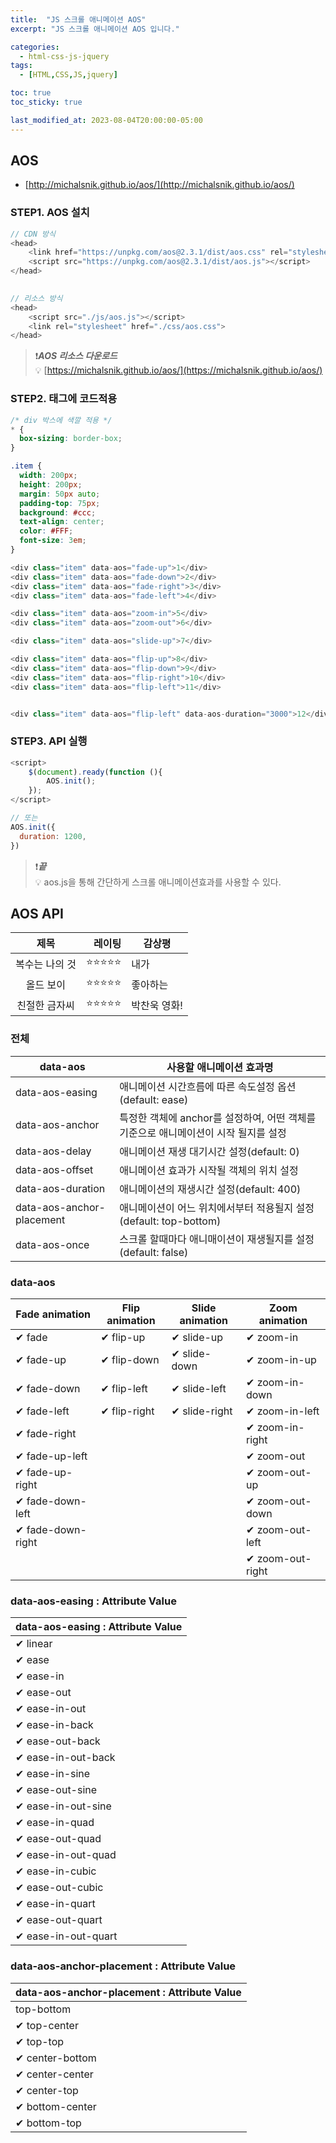 ```yaml
---
title:  "JS 스크롤 애니메이션 AOS"
excerpt: "JS 스크롤 애니메이션 AOS 입니다."

categories:
  - html-css-js-jquery
tags:
  - [HTML,CSS,JS,jquery]

toc: true
toc_sticky: true

last_modified_at: 2023-08-04T20:00:00-05:00
---
```


## AOS
- [http://michalsnik.github.io/aos/](http://michalsnik.github.io/aos/)

### STEP1. AOS 설치
  
```js
// CDN 방식
<head>
	<link href="https://unpkg.com/aos@2.3.1/dist/aos.css" rel="stylesheet">
	<script src="https://unpkg.com/aos@2.3.1/dist/aos.js"></script>
</head>
 
```
  
```js
// 리소스 방식
<head>
    <script src="./js/aos.js"></script>
    <link rel="stylesheet" href="./css/aos.css">
</head>

```  
  
> ❗***AOS 리소스 다운로드***  
> 💡 [https://michalsnik.github.io/aos/](https://michalsnik.github.io/aos/)


### STEP2. 태그에 코드적용
```css
/* div 박스에 색깔 적용 */
* {
  box-sizing: border-box;
}

.item {
  width: 200px;
  height: 200px;
  margin: 50px auto;
  padding-top: 75px;
  background: #ccc;
  text-align: center;
  color: #FFF;
  font-size: 3em;
}
```
```js
<div class="item" data-aos="fade-up">1</div>
<div class="item" data-aos="fade-down">2</div>
<div class="item" data-aos="fade-right">3</div>
<div class="item" data-aos="fade-left">4</div>

<div class="item" data-aos="zoom-in">5</div>
<div class="item" data-aos="zoom-out">6</div>

<div class="item" data-aos="slide-up">7</div>

<div class="item" data-aos="flip-up">8</div>
<div class="item" data-aos="flip-down">9</div>
<div class="item" data-aos="flip-right">10</div>
<div class="item" data-aos="flip-left">11</div>


<div class="item" data-aos="flip-left" data-aos-duration="3000">12</div>
```

### STEP3. API 실행
```js
<script>
    $(document).ready(function (){
        AOS.init();
    });
</script>

```
```js
// 또는
AOS.init({
  duration: 1200,
})

```

> ❗***끝***  
> 💡 aos.js을 통해 간단하게 스크롤 애니메이션효과를 사용할 수 있다.  



## AOS API
|**제목**|레이팅|감상평|
|:---:|---:|---|
|복수는 나의 것|⭐⭐⭐⭐⭐|내가|
|올드 보이|⭐⭐⭐⭐⭐|좋아하는|
|친절한 금자씨|⭐⭐⭐⭐⭐|박찬욱 영화!|

### 전체
| data-aos | 사용할 애니메이션 효과명 |  
|---------------------------|----------------------------------------------------------|  
| data-aos-easing | 애니메이션 시간흐름에 따른 속도설정 옵션(default: ease) |  
| data-aos-anchor | 특정한 객체에 anchor를 설정하여, 어떤 객체를 기준으로 애니메이션이 시작 될지를 설정 |  
| data-aos-delay | 애니메이션 재생 대기시간 설정(default: 0) |  
| data-aos-offset | 애니메이션 효과가 시작될 객체의 위치 설정 |  
| data-aos-duration | 애니메이션의 재생시간 설정(default: 400) |  
| data-aos-anchor-placement | 애니메이션이 어느 위치에서부터 적용될지 설정(default: top-bottom) |  
| data-aos-once | 스크롤 할때마다 애니매이션이 재생될지를 설정(default: false) |  



### data-aos
| Fade animation    | Flip animation | Slide animation | Zoom animation   |  
|-------------------|----------------|-----------------|------------------|  
| ✔ fade              | ✔ flip-up        | ✔ slide-up        | ✔ zoom-in          |  
| ✔ fade-up         | ✔ flip-down    | ✔ slide-down    | ✔ zoom-in-up     |  
| ✔ fade-down       | ✔ flip-left    | ✔ slide-left    | ✔ zoom-in-down   |  
| ✔ fade-left       | ✔ flip-right   | ✔ slide-right   | ✔ zoom-in-left   |  
| ✔ fade-right      |                |                 | ✔ zoom-in-right  |  
| ✔ fade-up-left    |                |                 | ✔ zoom-out       |  
| ✔ fade-up-right   |                |                 | ✔ zoom-out-up    |  
| ✔ fade-down-left  |                |                 | ✔ zoom-out-down  |  
| ✔ fade-down-right |                |                 | ✔ zoom-out-left  |  
|                   |                |                 | ✔ zoom-out-right |  


### data-aos-easing : Attribute Value
| data-aos-easing : Attribute Value |  
|-----------------------------------|  
| ✔ linear                          |  
| ✔ ease                            |  
| ✔ ease-in                         |  
| ✔ ease-out                        |  
| ✔ ease-in-out                     |  
| ✔ ease-in-back                    |  
| ✔ ease-out-back                   |  
| ✔ ease-in-out-back                |  
| ✔ ease-in-sine                    |  
| ✔ ease-out-sine                   |  
| ✔ ease-in-out-sine                |  
| ✔ ease-in-quad                    |  
| ✔ ease-out-quad                   |  
| ✔ ease-in-out-quad                |  
| ✔ ease-in-cubic                   |  
| ✔ ease-out-cubic                  |  
| ✔ ease-in-quart                   |  
| ✔ ease-out-quart                  |  
| ✔ ease-in-out-quart               |  


### data-aos-anchor-placement : Attribute Value
| data-aos-anchor-placement : Attribute Value |  
|---------------------------------------------|  
| top-bottom                                  |  
| ✔ top-center                                |  
| ✔ top-top                                   |  
| ✔ center-bottom                             |  
| ✔ center-center                             |  
| ✔ center-top                                |  
| ✔ bottom-center                             |  
| ✔ bottom-top                                |  